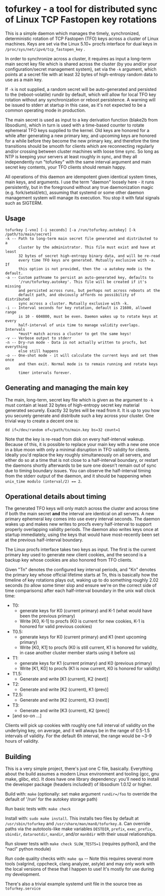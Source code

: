 # tofurkey - a tool for distributed sync of Linux TCP Fastopen key rotations

This is a simple daemon which manages the timely, synchronized,
deterministic rotation of TCP Fastopen (TFO) keys across a cluster of
Linux machines. Keys are set via the Linux 5.10+ procfs interface for
dual keys in `/proc/sys/net/ipv4/tcp_fastopen_key` .

In order to synchronize across a cluster, it requires as input a
long-term main secret key file which is shared across the cluster (by
you and/or your configuration/secret management system), set via the
`-k` argument, which points at a secret file with at least 32 bytes of
high-entropy random data to use as a main key.

If `-k` is not supplied, a random secret will be auto-generated and
persisted to the (reboot-volatile) rundir by default, which will allow
for local TFO key rotation without any synchronization or reboot
persistence. A warning will be issued to stderr at startup in this
case, as it's not expected to be a common operating mode in production.

The main secret is used as input to a key derivation function (blake2b
from libsodium), which in turn is used with a time-based counter to
rotate ephemeral TFO keys supplied to the kernel. Old keys are honored
for a while after generating a new primary key, and upcoming keys are
honored for a while before they become the new primary key, and
therefore the time transitions should be smooth for clients which are
reconnecting regularly and/or crossing between cluster machines with
loose time sync. So long as NTP is keeping your servers at least roughly
in sync, and they all independently run "tofurkey" with the same
interval argument and main secret key contents, your TFO clients should
remain happy.

All operations of this daemon are idempotent given identical system
times, main keys, and arguments. I use the term "daemon" loosely here -
it runs persistently, but in the foreground without any true
daemonization magic (e.g. fork/setsid/etc), assuming that systemd or
some other daemon management system will manage its execution. You stop
it with fatal signals such as SIGTERM.

## Usage

    tofurkey [-vno] [-i seconds] [-a /run/tofurkey.autokey] [-k /path/to/main/secret]
    -k -- Path to long-term main secret file generated and distributed to a
          cluster by the administrator. This file must exist and have at least
          32 bytes of secret high-entropy binary data, and will be re-read
          every time TFO keys are generated. Mutually exclusive with -a. If
          this option is not provided, then the -a autokey mode is the default.
    -a -- Custom pathname to persist an auto-generated key, defaults to
          '/run/tofurkey.autokey'. This file will be created if it's missing
          and persisted across runs, but perhaps not across reboots at the
          default path, and obviously affords no possibility of distributed
          sync across a cluster. Mutually exclusive with -k.
    -i -- Interval seconds for key rotation, default is 21600, allowed range
          is 10 - 604800, must be even. Daemon wakes up to rotate keys at every
          half-interval of unix time to manage validity overlaps. Intervals
          *must* match across a cluster to get the same keys!
    -v -- Verbose output to stderr
    -n -- Dry-run mode - Data is not actually written to procfs, but everything
          else still happens
    -o -- One-shot mode - it will calculate the current keys and set them once
          and then exit. Normal mode is to remain running and rotate keys on
          timer intervals forever.

## Generating and managing the main key

The main, long-term, secret key file which is given as the argument to
`-k` must contain at least 32 bytes of high-entropy secret key material
generated securely. Exactly 32 bytes will be read from it. It is up to
you how you securely generate and distribute such a key across your
cluster. One trivial way to create a decent one is:

    dd if=/dev/random of=/path/to/main.key bs=32 count=1

Note that the key is re-read from disk on every half-interval wakeup.
Because of this, it is possible to replace your main key with a new one
once in a blue moon with only a minimal disruption in TFO validity for
clients. Ideally you'd replace the key roughly simultaneously on all
servers, and either do so at a time that is not close to a half-interval
boundary, or restart the daemons shortly afterwards to be sure one
doesn't remain out of sync due to timing boundary issues. You can
observe the half-interval timing from the stderr output of the daemon,
and it should be happening when `unix_time modulo (interval/2) == 2`.

## Operational details about timing

The generated TFO keys will only match across the cluster and across
time if both the main secret **and** the interval are identical on all
servers. A new primary ephemeral key comes into use every interval
seconds. The daemon wakes up and makes new writes to procfs every
half-interval to support properly overlapping validity periods. The
daemon also writes keys once at startup immediately, using the keys that
would have most-recently been set at the previous half-interval
boundary.

The Linux procfs interface takes two keys as input. The first is the
current primary key used to generate new client cookies, and the second
is a backup key whose cookies are also honored from TFO clients.

Given "Tn" denotes the configured key interval periods, and "Kn" denotes
the primary key whose official lifetime starts at Tn, this is basically
how the timeline of key rotations plays out, waking up to do something
roughly 2.02 seconds (to allow some timer slop and ensure we're on the
correct side of time comparisons) after each half-interval boundary in
the unix wall clock time:

* T0:
  * generate keys for K0 (current primary) and K-1 (what would have been the previous primary)
  * Write [K0, K-1] to procfs (K0 is current for new cookies, K-1 is honored for valid previous cookies)
* T0.5:
  * generate keys for K0 (current primary) and K1 (next upcoming primary)
  * Write [K0, K1] to procfs (K0 is still current, K1 is honored for validity, in case another cluster member starts using it before us)
* T1:
  * generate keys for K1 (current primary) and K0 (previous primary)
  * Write [K1, K0] to procfs (K1 is now current, K0 is honored for validity)
* T1.5:
  * Generate and write [K1 (current), K2 (next)]
* T2:
  * Generate and write [K2 (current), K1 (prev)]
* T2.5:
  * Generate and write [K2 (current), K3 (next)]
* T3:
  * Generate and write [K3 (current), K2 (prev)]
* [and so-on ...]

Clients will pick up cookies with roughly one full interval of validity
on the underlying key, on average, and it will always be in the range of
0.5-1.5 intervals of validity. For the default 6h interval, the range
would be ~3-9 hours of validity.

## Building

This is a very simple project, there's just one C file, basically. Everything
about the build assumes a modern Linux environment and tooling (gcc, gnu make,
glibc, etc). It does have one library dependency: you'll need to install the
developer package (headers included!) of libsodium 1.0.12 or higher.

Build with: `make` (optionally: set make argument `rundir=/foo` to override the default of '/run' for the autokey storage path)

Run basic tests with: `make check`

Install with: `sudo make install`. This installs two files by default at `/usr/sbin/tofurkey` and `/usr/share/man/man8/tofurkey.8`. Can override paths via the autotools-like make variables `DESTDIR`, `prefix`, `exec_prefix`, `sbindir`, `datarootdir`, `mandir`, and/or `man8dir` with their usual relationships.

Run slower tests with `make check SLOW_TESTS=1` (requires python3, and the "nacl" python module)

Run code quality checks with: `make qa` -- Note this requires several more tools (valgrind, cppcheck, clang analyzer, astyle) and may only work with the local versions of these that I happen to use!  It's mostly for use during my development.

There's also a trivial example systemd unit file in the source tree as `tofurkey.service`
